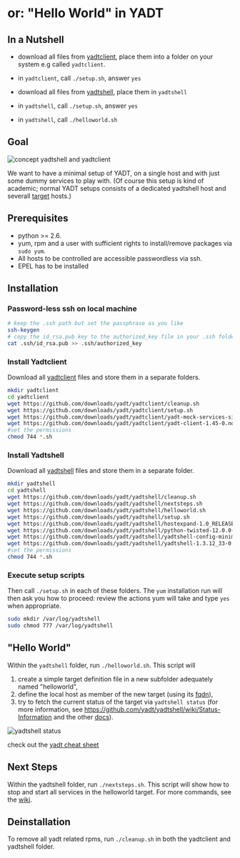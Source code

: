 # or: "Hello World" in YADT

## In a Nutshell
* download all files from [yadtclient](https://github.com/yadt/yadtclient/downloads), place them into a folder on your system e.g called `yadtclient`.

* in `yadtclient`, call `./setup.sh`, answer `yes`
* download all files from [yadtshell](https://github.com/yadt/yadtshell/downloads), place them in `yadtshell`
* in `yadtshell`, call `./setup.sh`, answer `yes`
* in `yadtshell`, call `./helloworld.sh`

## Goal

![concept yadtshell and yadtclient](https://github.com/downloads/yadt/yadtshell/yadtshell_to_yadtclient.png)

We want to have a minimal setup of YADT, on a single host and with just some dummy services to play with.
(Of course this setup is kind of academic; 
   normal YADT setups consists of a dedicated yadtshell host and severall [target](https://github.com/yadt/yadtshell/wiki/Target) hosts.)

## Prerequisites
* python >= 2.6.
* yum, rpm and a user with sufficient rights to install/remove packages via `sudo yum`.
* All hosts to be controlled are accessible passwordless via ssh.
* EPEL has to be installed

## Installation

### Password-less ssh on local machine
```bash
# keep the .ssh path but set the passphrase as you like
ssh-keygen
# copy the id_rsa.pub key to the authorized_key file in your .ssh folder (home directory)
cat .ssh/id_rsa.pub >> .ssh/authorized_key
```

### Install Yadtclient
Download all [yadtclient](https://github.com/yadt/yadtclient/downloads) files and
store them in a separate folders.

```bash
mkdir yadtclient
cd yadtclient
wget https://github.com/downloads/yadt/yadtclient/cleanup.sh 
wget https://github.com/downloads/yadt/yadtclient/setup.sh
wget https://github.com/downloads/yadt/yadtclient/yadt-mock-services-simple-1.5-1.noarch.rpm
wget https://github.com/downloads/yadt/yadtclient/yadt-client-1.45-0.noarch.rpm
#set the permissions
chmod 744 *.sh
```

### Install Yadtshell
Download all [yadtshell](https://github.com/yadt/yadtshell/downloads) files and
store them in a separate folder.

```bash
mkdir yadtshell
cd yadtshell
wget https://github.com/downloads/yadt/yadtshell/cleanup.sh
wget https://github.com/downloads/yadt/yadtshell/nextsteps.sh
wget https://github.com/downloads/yadt/yadtshell/helloworld.sh
wget https://github.com/downloads/yadt/yadtshell/setup.sh
wget https://github.com/downloads/yadt/yadtshell/hostexpand-1.0_RELEASE-1.noarch.rpm
wget https://github.com/downloads/yadt/yadtshell/python-twisted-12.0.0-4.el6.is24.noarch.rpm
wget https://github.com/downloads/yadt/yadtshell/yadtshell-config-minimal-1.0-0.noarch.rpm
wget https://github.com/downloads/yadt/yadtshell/yadtshell-1.3.12_33-0.el6.noarch.rpm
#set the permissions
chmod 744 *.sh
```

### Execute setup scripts

Then call `./setup.sh` in each of these folders.
The `yum` installation run will then ask you how to proceed: review the actions yum will take
and type `yes` when appropriate.

```bash
sudo mkdir /var/log/yadtshell
sudo chmod 777 /var/log/yadtshell
```

## "Hello World"
Within the `yadtshell` folder, run `./helloworld.sh`.
This script will

1. create a simple target definition file in a new subfolder adequately named "helloworld",
2. define the local host as member of the new target (using its [fqdn](http://en.wikipedia.org/wiki/Fully_qualified_domain_name)), 
3. try to fetch the current status of the target via `yadtshell status` (for more information, see
https://github.com/yadt/yadtshell/wiki/Status-Information and the other [docs](https://github.com/yadt/yadtshell/wiki)).

![yadtshell status](https://github.com/downloads/yadt/yadtshell/yadtshell_status.png)

check out the [yadt cheat sheet](https://github.com/yadt/cheatsheet/downloads)

## Next Steps
Within the yadtshell folder, run `./nextsteps.sh`.
This script will show how to stop and start all services in the helloworld target.
For more commands, see the [wiki](https://github.com/yadt/yadtshell/wiki).

## Deinstallation
To remove all yadt related rpms, run `./cleanup.sh` in both the yadtclient and yadtshell folder.